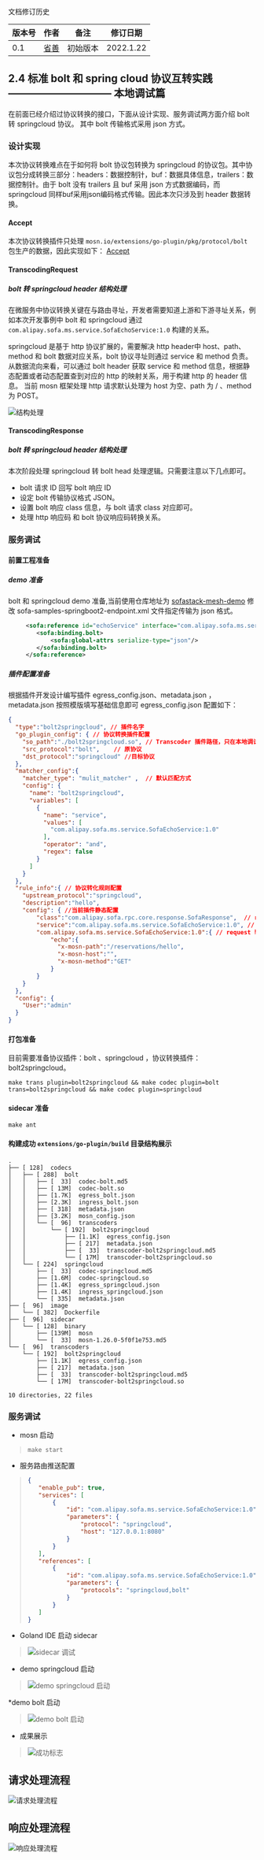 文档修订历史

| 版本号 | 作者 | 备注     | 修订日期  |
| ------ | ---- | -------- | --------- |
| 0.1    | [省善](https://github.com/YIDWang) | 初始版本 | 2022.1.22 |

## 2.4 标准 bolt 和 spring cloud 协议互转实践 —————————— 本地调试篇
在前面已经介绍过协议转换的接口，下面从设计实现、服务调试两方面介绍 bolt 转 springcloud 协议。 其中 bolt 传输格式采用 json 方式。

### 设计实现
本次协议转换难点在于如何将 bolt 协议包转换为 springcloud 的协议包。其中协议包分成转换三部分：headers：数据控制针，buf：数据具体信息，trailers：数据控制针。由于 bolt 没有 trailers 且 buf 采用 json 方式数据编码，而 springcloud 同样buf采用json编码格式传输。因此本次只涉及到 header 数据转换。
#### Accept
本次协议转换插件只处理 `mosn.io/extensions/go-plugin/pkg/protocol/bolt` 包生产的数据，因此实现如下：
[Accept](https://github.com/mosn/extensions/blob/d989cd524d04465bec5069de35b019ba31819ef6/go-plugin/plugins/transcoders/bolt2springcloud/main/bolt2sp.go#L52)
#### TranscodingRequest
##### bolt 转 springcloud header 结构处理
在微服务中协议转换关键在与路由寻址，开发者需要知道上游和下游寻址关系，例如本次开发事例中 bolt 和 springcloud 通过 `com.alipay.sofa.ms.service.SofaEchoService:1.0` 构建的关系。

springcloud 是基于 http 协议扩展的，需要解决 http header中 host、path、method 和 bolt 数据对应关系，bolt 协议寻址则通过 service 和 method 负责。从数据流向来看，可以通过 bolt header 获取 service 和 method 信息，根据静态配置或者动态配置查到对应的 http 的映射关系，用于构建 http 的 header 信息。
当前 mosn 框架处理 http 请求默认处理为 host 为空、path 为 / 、method 为 POST。

![结构处理](./images/bolt-header-transfer.png)

#### TranscodingResponse
##### bolt 转 springcloud header 结构处理
本次阶段处理 springcloud 转 bolt head 处理逻辑。只需要注意以下几点即可。
* bolt 请求 ID 回写 bolt 响应 ID
* 设定 bolt 传输协议格式 JSON。
* 设置 bolt 响应 class 信息，与 bolt 请求 class 对应即可。
* 处理 http 响应码 和 bolt 协议响应码转换关系。


### 服务调试
#### 前置工程准备
##### demo 准备
bolt 和 springcloud demo 准备,当前使用仓库地址为 [sofastack-mesh-demo](https://github.com/sofastack-guides/sofastack-mesh-demo)
修改 sofa-samples-springboot2-endpoint.xml 文件指定传输为 json 格式。
``` xml
     <sofa:reference id="echoService" interface="com.alipay.sofa.ms.service.SofaEchoService">
        <sofa:binding.bolt>
            <sofa:global-attrs serialize-type="json"/>
        </sofa:binding.bolt>
     </sofa:reference>
```
##### 插件配置准备
根据插件开发设计编写插件 egress_config.json、metadata.json ，metadata.json 按照模版填写基础信息即可
egress_config.json 配置如下：
```json lines
{
  "type":"bolt2springcloud", // 插件名字
  "go_plugin_config": { // 协议转换插件配置
    "so_path":"./bolt2springcloud.so", // Transcoder 插件路径，只在本地调试才需要配置
    "src_protocol":"bolt",    // 原协议
    "dst_protocol":"springcloud" //目标协议
  },
  "matcher_config":{
    "matcher_type": "mulit_matcher" ,  // 默认匹配方式
    "config": {
      "name": "bolt2springcloud",
      "variables": [
        {
          "name": "service",
          "values": [
            "com.alipay.sofa.ms.service.SofaEchoService:1.0"
          ],
          "operator": "and",
          "regex": false
        }
      ]
    }
  },
  "rule_info":{ // 协议转化规则配置
    "upstream_protocol":"springcloud", 
    "description":"hello",
    "config": { //当前插件静态配置
        "class":"com.alipay.sofa.rpc.core.response.SofaResponse",  // respoone 转 request 的 bolt class 信息。
        "service":"com.alipay.sofa.ms.service.SofaEchoService:1.0", // 路由寻址配置 
        "com.alipay.sofa.ms.service.SofaEchoService:1.0":{ // request 转 respone 映射关系
            "echo":{
              "x-mosn-path":"/reservations/hello",
              "x-mosn-host":"",
              "x-mosn-method":"GET"
            }
        }
    }
  },
  "config": {
    "User":"admin" 
  }
}
```

#### 打包准备
目前需要准备协议插件：bolt 、springcloud ，协议转换插件：bolt2springcloud。
```shell
make trans plugin=bolt2springcloud && make codec plugin=bolt trans=bolt2springcloud && make codec plugin=springcloud
```

#### sidecar 准备
```shell
make ant
```

#### 构建成功 ``` extensions/go-plugin/build ``` 目录结构展示
```
.
├── [ 128]  codecs
│   ├── [ 288]  bolt
│   │   ├── [  33]  codec-bolt.md5
│   │   ├── [ 13M]  codec-bolt.so
│   │   ├── [1.7K]  egress_bolt.json
│   │   ├── [2.3K]  ingress_bolt.json
│   │   ├── [ 318]  metadata.json
│   │   ├── [3.2K]  mosn_config.json
│   │   └── [  96]  transcoders
│   │       └── [ 192]  bolt2springcloud
│   │           ├── [1.1K]  egress_config.json
│   │           ├── [ 217]  metadata.json
│   │           ├── [  33]  transcoder-bolt2springcloud.md5
│   │           └── [ 17M]  transcoder-bolt2springcloud.so
│   └── [ 224]  springcloud
│       ├── [  33]  codec-springcloud.md5
│       ├── [1.6M]  codec-springcloud.so
│       ├── [1.4K]  egress_springcloud.json
│       ├── [1.4K]  ingress_springcloud.json
│       └── [ 335]  metadata.json
├── [  96]  image
│   └── [ 382]  Dockerfile
├── [  96]  sidecar
│   └── [ 128]  binary
│       ├── [139M]  mosn
│       └── [  33]  mosn-1.26.0-5f0f1e753.md5
└── [  96]  transcoders
    └── [ 192]  bolt2springcloud
        ├── [1.1K]  egress_config.json
        ├── [ 217]  metadata.json
        ├── [  33]  transcoder-bolt2springcloud.md5
        └── [ 17M]  transcoder-bolt2springcloud.so

10 directories, 22 files
```

### 服务调试
* mosn 启动
> ``` make start ```
* 服务路由推送配置
>```json
>{
>    "enable_pub": true,
>    "services": [
>        {
>            "id": "com.alipay.sofa.ms.service.SofaEchoService:1.0",
>            "parameters": {
>                "protocol": "springcloud",
>                "host": "127.0.0.1:8080"
>            }
>        }
>    ],
>    "references": [
>        {
>            "id": "com.alipay.sofa.ms.service.SofaEchoService:1.0",
>            "parameters": {
>                "protocols": "springcloud,bolt"
>            }
>        }
>    ]
>}
>```
* Goland IDE 启动 sidecar

> ![sidecar 调试](./images/mosn-bolt-debug.jpg)

* demo springcloud 启动

> ![demo springcloud 启动](./images/springcloud-server-debug.png)

*demo bolt 启动

> ![demo bolt 启动](./images/bolt-client-debug.png)

* 成果展示

> ![ 成功标志 ](./images/bolt2springcloud.jpg)
 
## 请求处理流程
![请求处理流程](./images/bolt-request-transfer.jpg)

## 响应处理流程
![响应处理流程](./images/bolt-append.jpg)
